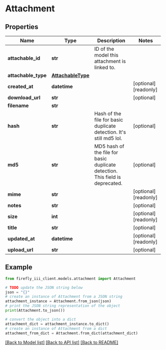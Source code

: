 # Attachment


## Properties

Name | Type | Description | Notes
------------ | ------------- | ------------- | -------------
**attachable_id** | **str** | ID of the model this attachment is linked to. | 
**attachable_type** | [**AttachableType**](AttachableType.md) |  | 
**created_at** | **datetime** |  | [optional] [readonly] 
**download_url** | **str** |  | [optional] 
**filename** | **str** |  | 
**hash** | **str** | Hash of the file for basic duplicate detection. It&#39;s still md5 lol. | [optional] 
**md5** | **str** | MD5 hash of the file for basic duplicate detection. This field is deprecated. | [optional] 
**mime** | **str** |  | [optional] [readonly] 
**notes** | **str** |  | [optional] 
**size** | **int** |  | [optional] [readonly] 
**title** | **str** |  | [optional] 
**updated_at** | **datetime** |  | [optional] [readonly] 
**upload_url** | **str** |  | [optional] 

## Example

```python
from firefly_iii_client.models.attachment import Attachment

# TODO update the JSON string below
json = "{}"
# create an instance of Attachment from a JSON string
attachment_instance = Attachment.from_json(json)
# print the JSON string representation of the object
print(Attachment.to_json())

# convert the object into a dict
attachment_dict = attachment_instance.to_dict()
# create an instance of Attachment from a dict
attachment_from_dict = Attachment.from_dict(attachment_dict)
```
[[Back to Model list]](../README.md#documentation-for-models) [[Back to API list]](../README.md#documentation-for-api-endpoints) [[Back to README]](../README.md)


